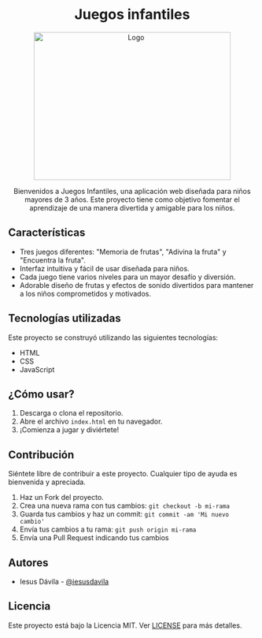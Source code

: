 <h1 align="center">
  Juegos infantiles
</h1>

<p align="center">
  <img src="https://i.pinimg.com/564x/16/9a/28/169a28f041c41f452f31d839577e7019.jpg" alt="Logo" style="width:400px; height:300px ">
</p>

<p align="center">
  Bienvenidos a Juegos Infantiles, una aplicación web diseñada para niños mayores de 3 años. Este proyecto tiene como objetivo fomentar el aprendizaje de una manera divertida y amigable para los niños.
</p>

## Características

- Tres juegos diferentes: "Memoria de frutas", "Adivina la fruta" y "Encuentra la fruta".
- Interfaz intuitiva y fácil de usar diseñada para niños.
- Cada juego tiene varios niveles para un mayor desafío y diversión.
- Adorable diseño de frutas y efectos de sonido divertidos para mantener a los niños comprometidos y motivados.

## Tecnologías utilizadas

Este proyecto se construyó utilizando las siguientes tecnologías:

- HTML
- CSS
- JavaScript

## ¿Cómo usar?

1. Descarga o clona el repositorio.
2. Abre el archivo `index.html` en tu navegador.
3. ¡Comienza a jugar y diviértete!

## Contribución

Siéntete libre de contribuir a este proyecto. Cualquier tipo de ayuda es bienvenida y apreciada.

1. Haz un Fork del proyecto.
2. Crea una nueva rama con tus cambios: `git checkout -b mi-rama`
3. Guarda tus cambios y haz un commit: `git commit -am 'Mi nuevo cambio'`
4. Envía tus cambios a tu rama: `git push origin mi-rama`
5. Envía una Pull Request indicando tus cambios

## Autores

- Iesus Dávila - [@iesusdavila](https://github.com/iesusdavila)

## Licencia

Este proyecto está bajo la Licencia MIT. Ver [LICENSE](LICENSE) para más detalles.
